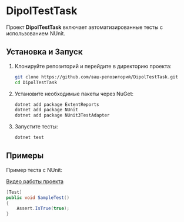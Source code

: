 # DipolTestTask

Проект **DipolTestTask** включает автоматизированные тесты с использованием NUnit. 

## Установка и Запуск

1. Клонируйте репозиторий и перейдите в директорию проекта:

    ```sh
    git clone https://github.com/ваш-репозиторий/DipolTestTask.git
    cd DipolTestTask
    ```

2. Установите необходимые пакеты через NuGet:

    ```sh
    dotnet add package ExtentReports
    dotnet add package NUnit
    dotnet add package NUnit3TestAdapter
    ```

3. Запустите тесты:

    ```sh
    dotnet test
    ```


## Примеры

Пример теста с NUnit:

[Видео работы проекта](https://www.youtube.com/watch?v=MmH45CFPrhw)

```csharp
[Test]
public void SampleTest()
{
    Assert.IsTrue(true);
}

